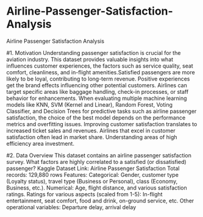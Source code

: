 # Airline-Passenger-Satisfaction-Analysis
Airline Passenger Satisfaction Analysis


#1. Motivation
Understanding passenger satisfaction is crucial for the aviation industry. This dataset provides
valuable insights into what influences customer experiences, the factors such as service
quality, seat comfort, cleanliness, and in-flight amenities.Satisfied passengers are more likely
to be loyal, contributing to long-term revenue. Positive experiences get the brand effects
influencing other potential customers. Airlines can target specific areas like baggage handling,
check-in processes, or staff behavior for enhancements.
When evaluating multiple machine learning models like KNN, SVM (Kernel and Linear),
Random Forest, Voting Classifier, and Decision Trees for predictive tasks such as airline
passenger satisfaction, the choice of the best model depends on the performance metrics and
overfitting issues. Improving customer satisfaction translates to increased ticket sales and
revenues. Airlines that excel in customer satisfaction often lead in market share.
Understanding areas of high efficiency area investment.


#2. Data Overview
This dataset contains an airline passenger satisfaction survey. What factors are highly
correlated to a satisfied (or dissatisfied) passenger?
Kaggle Dataset Link: Airline Passenger Satisfaction
Total records: 129,880 rows
Features:
Categorical: Gender, customer type (Loyalty status), travel type (Business or Personal), class
(Economy, Business, etc.).
Numerical: Age, flight distance, and various satisfaction ratings.
Ratings for various aspects (scaled from 1-5): In-flight entertainment, seat comfort, food and
drink, on-ground service, etc.
Other operational variables: Departure delay, arrival delay
